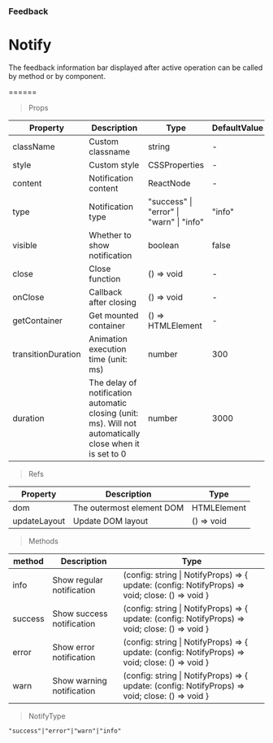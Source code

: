 ### Feedback

# Notify 

The feedback information bar displayed after active operation can be called by method or by component.

======

> Props

|Property|Description|Type|DefaultValue|
|----------|-------------|------|------|
|className|Custom classname|string|-|
|style|Custom style|CSSProperties|-|
|content|Notification content|ReactNode|-|
|type|Notification type|"success" \| "error" \| "warn" \| "info"|"info"|
|visible|Whether to show notification|boolean|false|
|close|Close function|() =\> void|-|
|onClose|Callback after closing|() =\> void|-|
|getContainer|Get mounted container|() =\> HTMLElement|-|
|transitionDuration|Animation execution time (unit: ms)|number|300|
|duration|The delay of notification automatic closing (unit: ms)\. Will not automatically close when it is set to 0|number|3000|

> Refs

|Property|Description|Type|
|----------|-------------|------|
|dom|The outermost element DOM|HTMLElement|
|updateLayout|Update DOM layout|() =\> void|

> Methods

|method|Description|Type|
|----------|-------------|------|
|info|Show regular notification|(config: string \| NotifyProps) =\> \{ update: (config: NotifyProps) =\> void; close: () =\> void \}|
|success|Show success notification|(config: string \| NotifyProps) =\> \{ update: (config: NotifyProps) =\> void; close: () =\> void \}|
|error|Show error notification|(config: string \| NotifyProps) =\> \{ update: (config: NotifyProps) =\> void; close: () =\> void \}|
|warn|Show warning notification|(config: string \| NotifyProps) =\> \{ update: (config: NotifyProps) =\> void; close: () =\> void \}|

> NotifyType

```
"success"|"error"|"warn"|"info"
```

